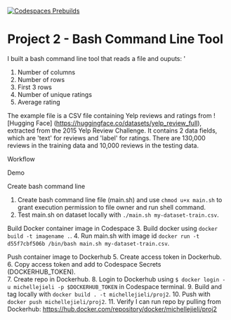 [![Codespaces Prebuilds](https://github.com/nogibjj/assimilate-hugging-face/actions/workflows/codespaces/create_codespaces_prebuilds/badge.svg)](https://github.com/nogibjj/assimilate-hugging-face/actions/workflows/codespaces/create_codespaces_prebuilds)
# Project 2 - Bash Command Line Tool 

I built a bash command line tool that reads a file and ouputs: '
1. Number of columns 
2. Number of rows
3. First 3 rows
4. Number of unique ratings
5. Average rating 

The example file is a CSV file containing Yelp reviews and ratings from ![Hugging Face] (https://huggingface.co/datasets/yelp_review_full), extracted from the 2015 Yelp Review Challenge. It contains 2 data fields, which are 'text' for reviews and 'label' for ratings. There are 130,000 reviews in the training data and 10,000 reviews in the testing data. 

Workflow


Demo 

Create bash command line
1. Create bash command line file (main.sh) and use `chmod u+x main.sh` to grant execution permission to file owner and run shell command.
2. Test main.sh on dataset locally with `./main.sh my-dataset-train.csv`.

Build Docker container image in Codespace
3. Build docker using `docker build -t imagename .`.
4. Run main.sh with image id `docker run -t d55f7cbf506b /bin/bash main.sh my-dataset-train.csv`.

Push container image to Dockerhub 
5. Create access token in Dockerhub. 
6. Copy access token and add to Codespace Secrets (DOCKERHUB_TOKEN).  
7. Create repo in Dockerhub. 
8. Login to Dockerhub using `$ docker login -u michellejieli -p $DOCKERHUB_TOKEN` in Codespace terminal.
9. Build and tag locally with `docker build . -t michellejieli/proj2`.
10. Push with `docker push michellejieli/proj2`.
11. Verify I can run repo by pulling from Dockerhub: https://hub.docker.com/repository/docker/michellejieli/proj2


